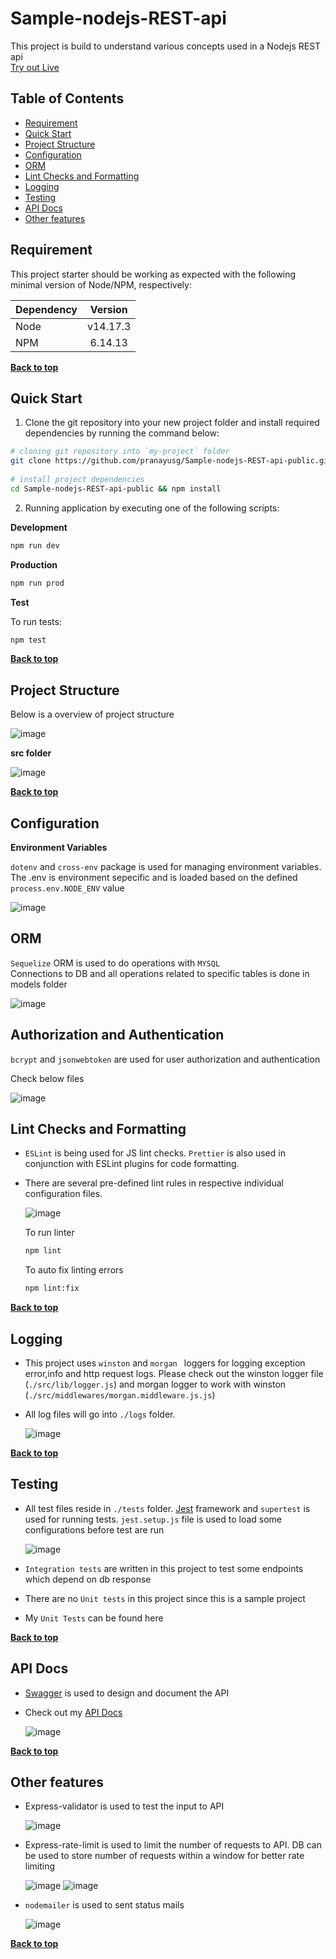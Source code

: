 # Sample-nodejs-REST-api

This project is build to understand various concepts used in a Nodejs REST api  <br />
<a href="https://sample-nodejs-rest-api.herokuapp.com/api-docs/">Try out Live<a/> <br />

## Table of Contents

- [Requirement](#requirement)
- [Quick Start](#quick-start)
- [Project Structure](#project-structure)  
- [Configuration](#configuration) 
- [ORM](#orm)
- [Lint Checks and Formatting](#lint-checks-and-formatting)
- [Logging](#logging)
- [Testing](#Testing)
- [API Docs](#api-docs)  
- [Other features](#other-features)    
  
  

## Requirement

This project starter should be working as expected with the following minimal version of Node/NPM, respectively:

| Dependency |  Version   |
| ---------- | :--------: |
| Node       |  v14.17.3  |
| NPM        |   6.14.13  |

**[Back to top](#table-of-contents)**

## Quick Start

1. Clone the git repository into your new project folder and install required dependencies by running the command below:

```bash
# cloning git repository into `my-project` folder
git clone https://github.com/pranayusg/Sample-nodejs-REST-api-public.git
  
# install project dependencies
cd Sample-nodejs-REST-api-public && npm install
```

2. Running application by executing one of the following scripts:

**Development**

```bash
npm run dev
```

**Production**

  ```bash
npm run prod
```



**Test**

  To run tests:
  
```bash
npm test
```

**[Back to top](#table-of-contents)**  
  
## Project Structure

Below is a overview of project structure

  ![image](https://user-images.githubusercontent.com/66126225/129441838-7ff6149e-2d84-4ed3-be40-1f49da4e6872.png)
  

**src folder** 

  ![image](https://user-images.githubusercontent.com/66126225/129400060-b6ec201c-ba37-4f6a-b512-550c8d142edd.png)
  
**[Back to top](#table-of-contents)**

## Configuration

**Environment Variables**
  
`dotenv` and `cross-env` package is used for managing environment variables. The .env is environment sepecific and is loaded based on the defined `process.env.NODE_ENV` value  
  
![image](https://user-images.githubusercontent.com/66126225/129401161-db0402a2-1ee6-43f4-b61e-32fd3968834c.png)
   
  
## ORM  
 `Sequelize` ORM is used to do operations with `MYSQL`  
 Connections to DB and all operations related to specific tables is done in models folder

  ![image](https://user-images.githubusercontent.com/66126225/129401730-5b35a609-9d34-4bf8-8f1d-6cf4c5a317d8.png)
  
## Authorization and Authentication
  `bcrypt` and `jsonwebtoken` are used for user authorization and authentication
  
   Check below files
  
  ![image](https://user-images.githubusercontent.com/66126225/129442998-bfe71474-ec6c-4a82-8eb4-dfdbd37fbe07.png)


## Lint Checks and Formatting

- `ESLint` is being used for JS lint checks. `Prettier` is also used in conjunction with ESLint plugins for code formatting.

- There are several pre-defined lint rules in respective individual configuration files.

  ![image](https://user-images.githubusercontent.com/66126225/129402516-a9c2aab4-cd7a-486c-a236-21ebc727ba0b.png)
  
  To run linter 
  
  ```bash
  npm lint
  ```
  
  To auto fix linting errors 
  
  ```bash
  npm lint:fix
  ```
 
**[Back to top](#table-of-contents)**  
  
## Logging

- This project uses `winston` and `morgan ` loggers for logging exception error,info and http request logs. Please check out the winston logger file (`./src/lib/logger.js`) and     morgan logger to work with winston (`./src/middlewares/morgan.middleware.js.js`)

- All log files will go into `./logs` folder.

  ![image](https://user-images.githubusercontent.com/66126225/129403317-3d3acb09-a9a4-4987-9872-21b1384465c0.png)

**[Back to top](#table-of-contents)**

  
## Testing

- All test files reside in `./tests` folder. [Jest](https://jestjs.io/) framework and `supertest` is used for running tests. `jest.setup.js` file is used to load some               configurations before test are run

  ![image](https://user-images.githubusercontent.com/66126225/129441923-6da29f46-2f09-4e4d-b8ff-1b5d6efae447.png)
  
- `Integration tests` are written in this project to test some endpoints which depend on db response
-  There are no `Unit tests`  in this project since this is a sample project
-  My `Unit Tests` can be found here

**[Back to top](#table-of-contents)**
  
## API Docs
  
- [Swagger](https://swagger.io/) is used to design and document the API
- Check out my [API Docs](https://app.swaggerhub.com/apis/pranayusg/nodejs_restapi/0.1) 
  
  ![image](https://user-images.githubusercontent.com/66126225/129442584-ae65c4ad-a07c-406d-9fe2-6e815874974f.png)

**[Back to top](#table-of-contents)**    
  
  
## Other features
  
- Express-validator is used to test the input to API
  
  ![image](https://user-images.githubusercontent.com/66126225/129442179-729e1bd7-1cad-4d3c-8a15-388abb45075b.png)

- Express-rate-limit is used to limit the number of requests to API. DB can be used to store number of requests within a window for better rate limiting
  
  ![image](https://user-images.githubusercontent.com/66126225/129442342-3d88a708-fd73-49c6-b3e1-2237e3175ba8.png)
  ![image](https://user-images.githubusercontent.com/66126225/129453534-5d98df1d-849b-4852-8186-31189d8704b0.png)

- `nodemailer` is used to sent status mails

   ![image](https://user-images.githubusercontent.com/66126225/129442453-7952dfe6-bba9-4a84-ba41-9d3cc414937e.png)

**[Back to top](#table-of-contents)**  
  
